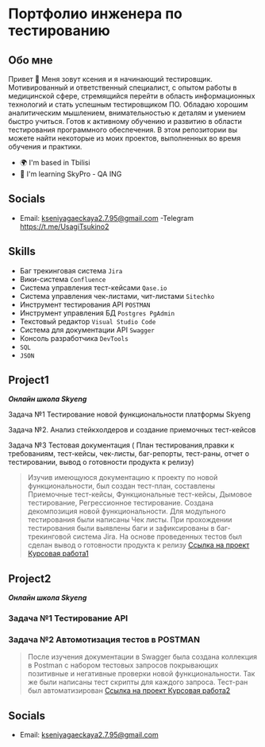 # Портфолио инженера по тестированию 

## Обо  мне

Привет 👋 Меня зовут ксения и я начинающий тестировщик. Мотивированный и ответственный специалист, с опытом работы в медицинской сфере, стремящийся перейти в область информационных технологий и стать успешным тестировщиком ПО. Обладаю хорошим аналитическим мышлением, внимательностью к деталям и умением быстро учиться. Готов к активному обучению и развитию в области тестирования программного обеспечения. В этом репозитории вы можете найти некоторые из моих проектов, выполненных во время обучения и практики.

* 🌍  I'm based in Tbilisi
* 🧠  I'm learning SkyPro - QA ING
## Socials
- Email: kseniyagaeckaya2.7.95@gmail.com
-Telegram https://t.me/UsagiTsukino2

## Skills
- Баг трекинговая система  ``Jira``
- Вики-система ``Confluence``
- Система управления тест-кейсами ``Qase.io``
- Система управления чек-листами, чит-листами ``Sitechko``
- Инструмент тестирования API ``POSTMAN``
- Инструмент управления БД ``Postgres PgAdmin``
- Текстовый редактор ``Visual Studio Code``
- Система для документации API ``Swagger``
- Консоль разработчика ``DevTools``
- ``SQL``
- ``JSON``


## Project1
  ***Онлайн школа Skyeng***

Задача №1 Тестирование новой функциональности платформы Skyeng

Задача №2. Анализ стейкхолдеров и создание приемочных тест-кейсов

Задача №3 Тестовая документация ( План тестирования,правки к требованиям, тест-кейсы, чек-листы, баг-репорты, тест-раны, отчет о тестировании, вывод о готовности продукта к релизу)
>  Изучив имеющуюся документацию к проекту по новой функциональности, был создан тест-план, составлены Приемочные тест-кейсы, Функциональные тест-кейсы, Дымовое тестирование, Регрессионное тестирование. Создана декомпозиция новой функциональности. Для модульного тестирования были написаны Чек листы. При прохождении тестирования были выявлены баги и зафиксированы в баг-трекинговой система Jira. На основе проведенных тестов был сделан вывод о готовности продукта к релизу
> <a href="https://oxidized-arithmetic-ac0.notion.site/c1f1445efa2d4bde8603b6e607c1428a">Ссылка на проект Курсовая работа1</a>
## Project2 
***Онлайн школа Skyeng***
### Задача №1 Тестирование API 
### Задача №2 Автомотизация тестов в POSTMAN 
>После изучения документации в Swagger была создана коллекция в Postman  с набором тестовых запросов покрывающих позитивные и негативные проверки новой функциональности. Так же были написаны тест скрипты для каждого запроса. Тест-ран был автоматизирован
><a href="https://2ko4lo4so7va.atlassian.net/wiki/spaces/~6408b937feb4b150c579ad22/overview">Ссылка на проект Курсовая работа2</a>

## Socials
- Email: kseniyagaeckaya2.7.95@gmail.com
